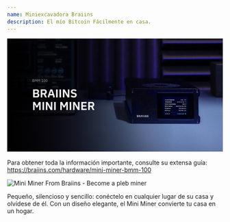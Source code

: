 ```yaml
---
name: Miniexcavadora Braiins
description: El mío Bitcoin Fácilmente en casa.
---
```

![cover](assets/cover.webp)

Para obtener toda la información importante, consulte su extensa guía: https://braiins.com/hardware/mini-miner-bmm-100

![ Mini Miner From Braiins - Become a pleb miner  ](https://youtu.be/QXonFfguymw?si=_bq5pd_85xmUBZiw)

Pequeño, silencioso y sencillo: conéctelo en cualquier lugar de su casa y olvídese de él. Con un diseño elegante, el Mini Miner convierte tu casa en un hogar.